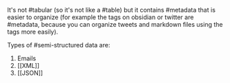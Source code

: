 It's not #tabular (so it's not like a #table) but it contains #metadata that is easier to organize (for example the tags on obsidian or twitter are #metadata, because you can organize tweets and markdown files using the tags more easily).

Types of #semi-structured data are:

1) Emails
2) [[XML]]
3) [[JSON]]
